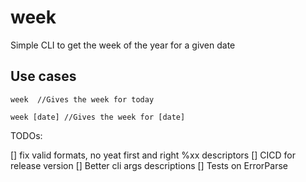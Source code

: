 # week
Simple CLI to get the week of the year for a given date

## Use cases

```
week  //Gives the week for today

week [date] //Gives the week for [date]

```

TODOs:

[] fix valid formats, no yeat first and right %xx descriptors
[] CICD for release version
[] Better cli args descriptions
[] Tests on ErrorParse  
